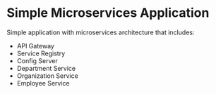 # Simple Microservices Application

Simple application with microservices architecture that includes:

- API Gateway
- Service Registry
- Config Server 
- Department Service
- Organization Service
- Employee Service
